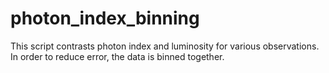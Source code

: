 # photon_index_binning
This script contrasts photon index and luminosity for various observations. In order to reduce error, the data is binned together.  
